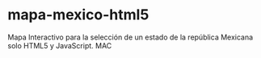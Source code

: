 # mapa-mexico-html5
Mapa Interactivo para la selección de un estado de la república Mexicana solo HTML5 y JavaScript.
MAC
